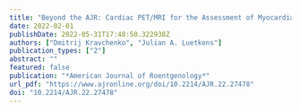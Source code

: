 ```yaml
---
title: "Beyond the AJR: Cardiac PET/MRI for the Assessment of Myocardial Injury After COVID-19"
date: 2022-02-01
publishDate: 2022-05-31T17:48:50.322938Z
authors: ["Dmitrij Kravchenko", "Julian A. Luetkens"]
publication_types: ["2"]
abstract: ""
featured: false
publication: "*American Journal of Roentgenology*"
url_pdf: "https://www.ajronline.org/doi/10.2214/AJR.22.27478"
doi: "10.2214/AJR.22.27478"
---
```


